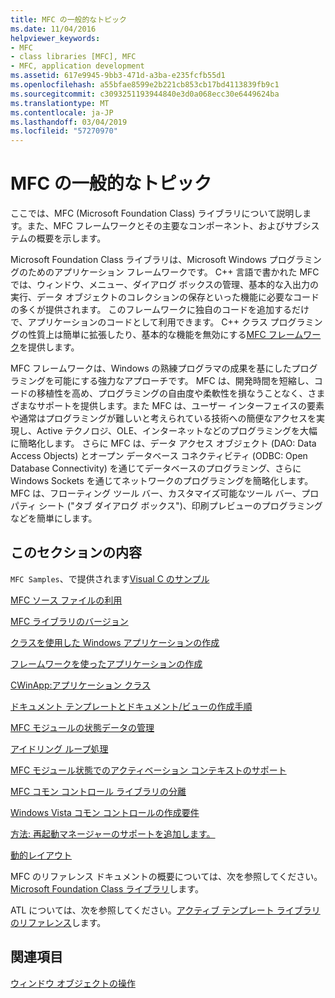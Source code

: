 ```yaml
---
title: MFC の一般的なトピック
ms.date: 11/04/2016
helpviewer_keywords:
- MFC
- class libraries [MFC], MFC
- MFC, application development
ms.assetid: 617e9945-9bb3-471d-a3ba-e235fcfb55d1
ms.openlocfilehash: a55bfae8599e2b221cb853cb17bd4113839fb9c1
ms.sourcegitcommit: c3093251193944840e3d0a068ecc30e6449624ba
ms.translationtype: MT
ms.contentlocale: ja-JP
ms.lasthandoff: 03/04/2019
ms.locfileid: "57270970"
---
```

# <a name="general-mfc-topics"></a>MFC の一般的なトピック

ここでは、MFC (Microsoft Foundation Class) ライブラリについて説明します。また、MFC フレームワークとその主要なコンポーネント、およびサブシステムの概要を示します。

Microsoft Foundation Class ライブラリは、Microsoft Windows プログラミングのためのアプリケーション フレームワークです。 C++ 言語で書かれた MFC では、ウィンドウ、メニュー、ダイアログ ボックスの管理、基本的な入出力の実行、データ オブジェクトのコレクションの保存といった機能に必要なコードの多くが提供されます。 このフレームワークに独自のコードを追加するだけで、アプリケーションのコードとして利用できます。 C++ クラス プログラミングの性質上は簡単に拡張したり、基本的な機能を無効にする[MFC フレームワーク](../mfc/framework-mfc.md)を提供します。

MFC フレームワークは、Windows の熟練プログラマの成果を基にしたプログラミングを可能にする強力なアプローチです。 MFC は、開発時間を短縮し、コードの移植性を高め、プログラミングの自由度や柔軟性を損なうことなく、さまざまなサポートを提供します。また MFC は、ユーザー インターフェイスの要素や通常はプログラミングが難しいと考えられている技術への簡便なアクセスを実現し、Active テクノロジ、OLE、インターネットなどのプログラミングを大幅に簡略化します。 さらに MFC は、データ アクセス オブジェクト (DAO: Data Access Objects) とオープン データベース コネクティビティ (ODBC: Open Database Connectivity) を通じてデータベースのプログラミング、さらに Windows Sockets を通じてネットワークのプログラミングを簡略化します。 MFC は、フローティング ツール バー、カスタマイズ可能なツール バー、プロパティ シート ("タブ ダイアログ ボックス")、印刷プレビューのプログラミングなどを簡単にします。

## <a name="in-this-section"></a>このセクションの内容

`MFC Samples`、で提供されます[Visual C のサンプル](../visual-cpp-samples.md)

[MFC ソース ファイルの利用](../mfc/using-the-mfc-source-files.md)

[MFC ライブラリのバージョン](../mfc/mfc-library-versions.md)

[クラスを使用した Windows アプリケーションの作成](../mfc/using-the-classes-to-write-applications-for-windows.md)

[フレームワークを使ったアプリケーションの作成](../mfc/building-on-the-framework.md)

[CWinApp:アプリケーション クラス](../mfc/cwinapp-the-application-class.md)

[ドキュメント テンプレートとドキュメント/ビューの作成手順](../mfc/document-templates-and-the-document-view-creation-process.md)

[MFC モジュールの状態データの管理](../mfc/managing-the-state-data-of-mfc-modules.md)

[アイドリング ループ処理](../mfc/idle-loop-processing.md)

[MFC モジュール状態でのアクティベーション コンテキストのサポート](../mfc/support-for-activation-contexts-in-the-mfc-module-state.md)

[MFC コモン コントロール ライブラリの分離](../mfc/isolation-of-the-mfc-common-controls-library.md)

[Windows Vista コモン コントロールの作成要件](../mfc/build-requirements-for-windows-vista-common-controls.md)

[方法: 再起動マネージャーのサポートを追加します。](../mfc/how-to-add-restart-manager-support.md)

[動的レイアウト](../mfc/dynamic-layout.md)

MFC のリファレンス ドキュメントの概要については、次を参照してください。 [Microsoft Foundation Class ライブラリ](../mfc/mfc-desktop-applications.md)します。

ATL については、次を参照してください。[アクティブ テンプレート ライブラリのリファレンス](../atl/atl-class-overview.md)します。

## <a name="see-also"></a>関連項目

[ウィンドウ オブジェクトの操作](../mfc/working-with-window-objects.md)
